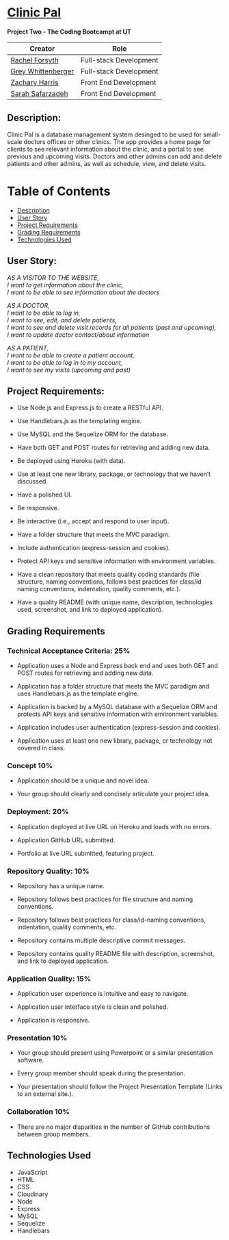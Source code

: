 # [Clinic Pal](https://clinic-pal.herokuapp.com/)
**Project Two - The Coding Bootcampt at UT**

Creator | Role
------------ | -------------
[Rachel Forsyth](https://github.com/tarrantrl) | Full-stack Development
[Grey Whittenberger](https://github.com/Grey-Whitt) |Full-stack Development
[Zachary Harris](https://github.com/SeymoreBiggins) | Front End Development
[Sarah Safarzadeh](https://github.com/Sarah-Safarzadeh) | Front End Development

## Description:

Clinic Pal is a database management system desinged to be used for small-scale doctors offices or other clinics. The app provides a home page for clients to see relevant information about the clinic, and a portal to see previous and upcoming visits. Doctors and other admins can add and delete patients and other admins, as well as schedule, view, and delete visits.

# Table of Contents 

- [Description](#description)
- [User Story](#user-story)
- [Project Requirements](#project-requirements)
- [Grading Requirements](#grading-requirements)
- [Technologies Used](#technologies-used)


## User Story:

*AS A VISITOR TO THE WEBSITE,\
I want to get information about the clinic,\
I want to be able to see information about the doctors*

*AS A DOCTOR,\
I want to be able to log in,\
I want to see, edit, and delete patients,\
I want to see and delete visit records for all patients (past and upcoming),\
I want to update doctor contact/about information*

*AS A PATIENT,\
I want to be able to create a patient account,\
I want to be able to log in to my account,\
I want to see my visits (upcoming and past)*


## Project Requirements:

* Use Node.js and Express.js to create a RESTful API.

* Use Handlebars.js as the templating engine.

* Use MySQL and the Sequelize ORM for the database.

* Have both GET and POST routes for retrieving and adding new data.

* Be deployed using Heroku (with data).

* Use at least one new library, package, or technology that we haven’t discussed.

* Have a polished UI.

* Be responsive.

* Be interactive (i.e., accept and respond to user input).

* Have a folder structure that meets the MVC paradigm.

* Include authentication (express-session and cookies).

* Protect API keys and sensitive information with environment variables.

* Have a clean repository that meets quality coding standards (file structure, naming conventions, follows best practices for class/id naming conventions, indentation, quality comments, etc.).

* Have a quality README (with unique name, description, technologies used, screenshot, and link to deployed application).

## Grading Requirements

### Technical Acceptance Criteria: 25%

* Application uses a Node and Express back end and uses both GET and POST routes for retrieving and adding new data.

* Application has a folder structure that meets the MVC paradigm and uses Handlebars.js as the template engine.

* Application is backed by a MySQL database with a Sequelize ORM and protects API keys and sensitive information with environment variables.

* Application includes user authentication (express-session and cookies).

* Application uses at least one new library, package, or technology not covered in class.

### Concept 10%
* Application should be a unique and novel idea.

* Your group should clearly and concisely articulate your project idea.

### Deployment: 20%
* Application deployed at live URL on Heroku and loads with no errors.

* Application GitHub URL submitted.

* Portfolio at live URL submitted, featuring project.

### Repository Quality: 10%
* Repository has a unique name.

* Repository follows best practices for file structure and naming conventions.

* Repository follows best practices for class/id-naming conventions, indentation, quality comments, etc.

* Repository contains multiple descriptive commit messages.

* Repository contains quality README file with description, screenshot, and link to deployed application.

### Application Quality: 15%
* Application user experience is intuitive and easy to navigate.

* Application user interface style is clean and polished.

* Application is responsive.

### Presentation 10%
* Your group should present using Powerpoint or a similar presentation software.

* Every group member should speak during the presentation.

* Your presentation should follow the Project Presentation Template (Links to an external site.).

### Collaboration 10%
* There are no major disparities in the number of GitHub contributions between group members.


## Technologies Used

* JavaScript
* HTML
* CSS
* Cloudinary
* Node
* Express
* MySQL
* Sequelize
* Handlebars
